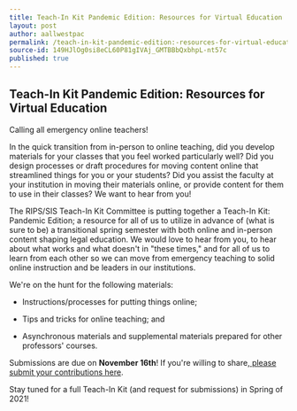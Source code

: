 ```yaml
---
title: Teach-In Kit Pandemic Edition: Resources for Virtual Education
layout: post
author: aallwestpac
permalink: /teach-in-kit-pandemic-edition:-resources-for-virtual-education/
source-id: 149HJlOg0si8eCL60P81gIVAj_GMTBBbQxbhpL-nt57c
published: true
---
```

## Teach-In Kit Pandemic Edition: Resources for Virtual Education

Calling all emergency online teachers!

In the quick transition from in-person to online teaching, did you develop materials for your classes that you feel worked particularly well? Did you design processes or draft procedures for moving content online that streamlined things for you or your students? Did you assist the faculty at your institution in moving their materials online, or provide content for them to use in their classes? We want to hear from you!

The RIPS/SIS Teach-In Kit Committee is putting together a Teach-In Kit: Pandemic Edition; a resource for all of us to utilize in advance of (what is sure to be) a transitional spring semester with both online and in-person content shaping legal education. We would love to hear from you, to hear about what works and what doesn't in "these times," and for all of us to learn from each other so we can move from emergency teaching to solid online instruction and be leaders in our institutions.

We're on the hunt for the following materials: 

* Instructions/processes for putting things online; 

* Tips and tricks for online teaching; and

* Asynchronous materials and supplemental materials prepared for other professors' courses.

Submissions are due on **November 16th**!  If you're willing to share,[ please submit your contributions here](https://nam02.safelinks.protection.outlook.com/?url=https%3A%2F%2Fforms.gle%2F6E5TBBTnrbScwjVt8&data=04%7C01%7Ccabanissjaso%40seattleu.edu%7Ce41478978cd9445cf8da08d875174e52%7Cbc10e052b01c48499967ee7ec74fc9d8%7C0%7C0%7C637388090240514381%7CUnknown%7CTWFpbGZsb3d8eyJWIjoiMC4wLjAwMDAiLCJQIjoiV2luMzIiLCJBTiI6Ik1haWwiLCJXVCI6Mn0%3D%7C1000&sdata=qbqpzQVP2dfJOQWasCLH%2BIOJfB3WNvOr4resq5gBcvk%3D&reserved=0). 

Stay tuned for a full Teach-In Kit (and request for submissions) in Spring of 2021!

